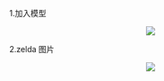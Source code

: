 1.加入模型

<p align="center">
   <img src="https://github.com/yitiaoxianyu0927/github/blob/master/chart/three/img/screenshot1.png">
</p>


2.zelda 图片

<p align="center">
   <img src="https://github.com/yitiaoxianyu0927/github/blob/master/chart/three/img/screenshot2.png">
</p>